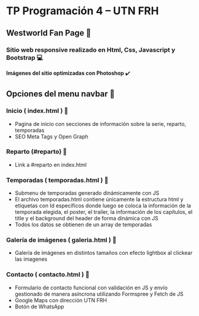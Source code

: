 # TP Programación 4 – UTN FRH

## Westworld Fan Page :rocket:

 ### Sitio web responsive realizado en Html, Css, Javascript y Bootstrap :computer:

**Imágenes del sitio optimizadas con Photoshop** :heavy_check_mark:

## Opciones del menu navbar :jigsaw:

### Inicio ( index.html ) :pushpin:
<ul>
  <li>Pagina de inicio con secciones de información sobre la serie, reparto, temporadas</li>
  <li>SEO Meta Tags y Open Graph </li>
</ul>

### Reparto (#reparto) :pushpin:
<ul>
  <li>Link a #reparto en index.html</li>
</ul>

### Temporadas ( temporadas.html ) :pushpin:
<ul>
  <li>Submenu de temporadas generado dinámicamente con JS</li>
  <li>El archivo temporadas.html contiene únicamente la estructura html y etiquetas con Id específicos donde luego se coloca la información de la temporada elegida, el poster, el trailer, la información de los capítulos, el title y el background del header de forma dinámica con JS</li>
  <li>Todos los datos se obtienen de un array de temporadas</li>
</ul>


### Galería de imágenes ( galeria.html ) :pushpin:
<ul><li>Galería de imágenes en distintos tamaños con efecto lightbox al clickear las imagenes </li></ul>


### Contacto ( contacto.html ) :pushpin:
<ul>
  <li>Formulario de contacto funcional con validación en JS y envío gestionado de manera asíncrona utilizando Formspree y Fetch de JS</li> 
  <li>Google Maps con dirección UTN FRH</li>
  <li>Botón de WhatsApp</li>
</ul>


